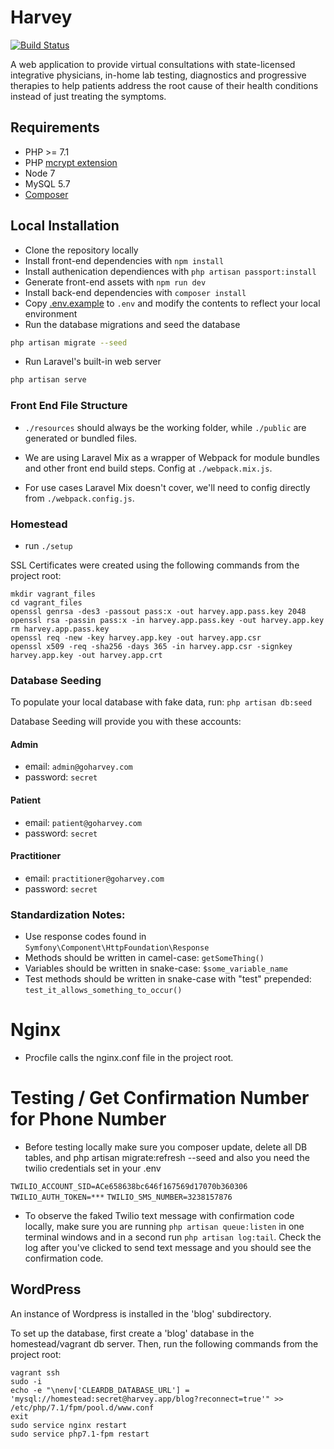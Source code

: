# Harvey

[![Build Status](https://travis-ci.com/HomeHero/harvey.svg?token=t5RVCNcUwCMu8zG3CPHE&branch=master)](https://travis-ci.com/HomeHero/harvey)

A web application to provide virtual consultations with state-licensed integrative physicians, in-home lab testing, diagnostics and progressive therapies to help patients address the root cause of their health conditions instead of just treating the symptoms.

## Requirements
 - PHP >= 7.1
 - PHP [mcrypt extension](http://php.net/manual/en/book.mcrypt.php)
 - Node 7
 - MySQL 5.7
 - [Composer](https://getcomposer.org/download/)

## Local Installation
 - Clone the repository locally
 - Install front-end dependencies with `npm install`
 - Install authenication dependiences with `php artisan passport:install`
 - Generate front-end assets with `npm run dev`
 - Install back-end dependencies with `composer install`
 - Copy [.env.example](https://github.com/HomeHero/harvey/blob/master/.env.example) to `.env` and modify the contents to reflect your local environment
 - Run the database migrations and seed the database

```bash
php artisan migrate --seed
```

 - Run Laravel's built-in web server
```bash
php artisan serve
```

### Front End File Structure

- `./resources` should always be the working folder, while `./public` are generated or bundled files.

- We are using Laravel Mix as a wrapper of Webpack for module bundles and other front end build steps.  Config at `./webpack.mix.js`.

- For use cases Laravel Mix doesn't cover, we'll need to config directly from `./webpack.config.js`.

### Homestead

- run `./setup`

SSL Certificates were created using the following commands from the project root:

```
mkdir vagrant_files
cd vagrant_files
openssl genrsa -des3 -passout pass:x -out harvey.app.pass.key 2048
openssl rsa -passin pass:x -in harvey.app.pass.key -out harvey.app.key
rm harvey.app.pass.key
openssl req -new -key harvey.app.key -out harvey.app.csr
openssl x509 -req -sha256 -days 365 -in harvey.app.csr -signkey harvey.app.key -out harvey.app.crt
```

### Database Seeding
To populate your local database with fake data, run:
    `php artisan db:seed`

Database Seeding will provide you with these accounts:

#### Admin
- email: `admin@goharvey.com`
- password: `secret`

#### Patient
- email: `patient@goharvey.com`
- password: `secret`

#### Practitioner
- email: `practitioner@goharvey.com`
- password: `secret`

### Standardization Notes:
- Use response codes found in `Symfony\Component\HttpFoundation\Response`
- Methods should be written in camel-case: `getSomeThing()`
- Variables should be written in snake-case: `$some_variable_name`
- Test methods should be written in snake-case with "test" prepended: `test_it_allows_something_to_occur()`


# Nginx
- Procfile calls the nginx.conf file in the project root.

# Testing / Get Confirmation Number for Phone Number

* Before testing locally make sure you composer update, delete all DB tables, and php artisan migrate:refresh --seed and also you need the twilio credentials set in your .env

`TWILIO_ACCOUNT_SID=ACe658638bc646f167569d17070b360306`
 `TWILIO_AUTH_TOKEN=***`
 `TWILIO_SMS_NUMBER=3238157876`



* To observe the faked Twilio text message with confirmation code locally, make sure you are running `php artisan queue:listen` in one terminal windows and in a second run `php artisan log:tail`. Check the log after you've clicked to send text message and you should see the confirmation code.

## WordPress
An instance of Wordpress is installed in the 'blog' subdirectory. 

To set up the database, first create a 'blog' database in the homestead/vagrant db server.
Then, run the following commands from the project root:

```
vagrant ssh
sudo -i
echo -e "\nenv['CLEARDB_DATABASE_URL'] = 'mysql://homestead:secret@harvey.app/blog?reconnect=true'" >> /etc/php/7.1/fpm/pool.d/www.conf
exit
sudo service nginx restart
sudo service php7.1-fpm restart
```
